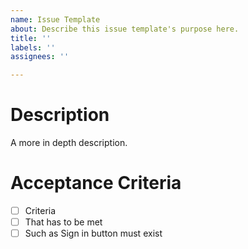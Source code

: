 ```yaml
---
name: Issue Template
about: Describe this issue template's purpose here.
title: ''
labels: ''
assignees: ''

---
```


# Description
A more in depth description.
# Acceptance Criteria
- [ ] Criteria
- [ ] That has to be met
- [ ] Such as Sign in button must exist

